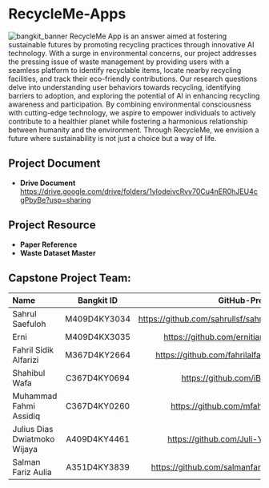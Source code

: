 # RecycleMe-Apps

![bangkit_banner](https://github.com/Juli-Yash/RecycleMe/assets/130382261/e0b2cc12-59ac-4428-9fd6-0da4172ae197)
RecycleMe App is an answer aimed at fostering sustainable futures by promoting recycling practices through innovative AI technology. With a surge in environmental concerns, our project addresses the pressing issue of waste management by providing users with a seamless platform to identify recyclable items, locate nearby recycling facilities, and track their eco-friendly contributions. Our research questions delve into understanding user behaviors towards recycling, identifying barriers to adoption, and exploring the potential of AI in enhancing recycling awareness and participation. By combining environmental consciousness with cutting-edge technology, we aspire to empower individuals to actively contribute to a healthier planet while fostering a harmonious relationship between humanity and the environment. Through RecycleMe, we envision a future where sustainability is not just a choice but a way of life.

## Project Document
* **Drive Document**
https://drive.google.com/drive/folders/1yIodeivcRvv70Cu4nER0hJEU4cgPbyBe?usp=sharing

## Project Resource
* **Paper Reference**
*  **Waste Dataset Master**

## Capstone Project Team:
|              Name             |     Bangkit ID     |              GitHub-Profile            |
|:------------------------------|:------------------:|---------------------------------------:|
| Sahrul Saefuloh               |    M409D4KY3034    |  https://github.com/sahrullsf/sahrulsf |
| Erni                          |    M409D4KX3035    |  https://github.com/ernitiaraaa        |
| Fahril Sidik Alfarizi         |    M367D4KY2664    |  https://github.com/fahrilalfariziii   |
| Shahibul Wafa                 |    C367D4KY0694    |  https://github.com/iBuLlll            |
| Muhammad Fahmi Assidiq        |    C367D4KY0260    |  https://github.com/mfahmiq            |
| Julius Dias Dwiatmoko Wijaya  |    A409D4KY4461    |  https://github.com/Juli-Yash          |
| Salman Fariz Aulia            |    A351D4KY3839    |  https://github.com/salmanfarizzz      |
